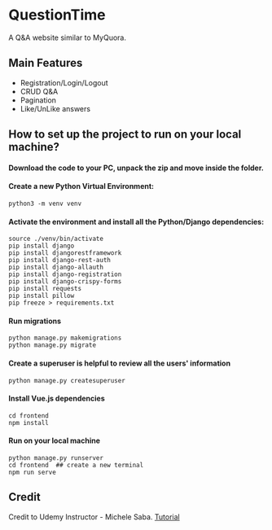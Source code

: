 # QuestionTime
A Q&A website similar to MyQuora.

## Main Features
- Registration/Login/Logout
- CRUD Q&A
- Pagination
- Like/UnLike answers

## How to set up the project to run on your local machine?

#### Download the code to your PC, unpack the zip and move inside the folder.

#### Create a new Python Virtual Environment:
```
python3 -m venv venv
```

#### Activate the environment and install all the Python/Django dependencies:

```
source ./venv/bin/activate
pip install django
pip install djangorestframework
pip install django-rest-auth
pip install django-allauth
pip install django-registration
pip install django-crispy-forms
pip install requests
pip install pillow
pip freeze > requirements.txt
```

#### Run migrations
```
python manage.py makemigrations
python manage.py migrate
```

#### Create a superuser is helpful to review all the users' information
```
python manage.py createsuperuser
```

#### Install Vue.js dependencies
```
cd frontend
npm install
```

#### Run on your local machine
```
python manage.py runserver
cd frontend  ## create a new terminal
npm run serve
```

## Credit
Credit to Udemy Instructor - Michele Saba. [Tutorial](https://www.udemy.com/course/the-complete-guide-to-django-rest-framework-and-vue-js/)
